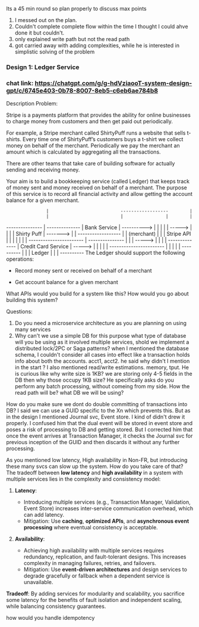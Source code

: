 Its a 45 min round
so plan properly to discuss max points
1. I messed out on the plan.
2. Couldn't complete complete flow within the time I thought I could ahve done it but couldn't.
3. only explained write path but not the read path
4. got carried away with adding complexities, while he is interested in simplistic solving of the problem

###  Design 1: Ledger Service
### chat link: https://chatgpt.com/g/g-hdVziaooT-system-design-gpt/c/6745e403-0b78-8007-8eb5-c6eb6ae784b8
Description
Problem:
 

Stripe is a payments platform that provides the ability for online businesses to charge money from customers and then get paid out periodically.

 

For example, a Stripe merchant called ShirtyPuff runs a website that sells t-shirts. Every time one of ShirtyPuff’s customers buys a t-shirt we collect money on behalf of the merchant. Periodically we pay the merchant an amount which is calculated by aggregating all the transactions.

 

There are other teams that take care of building software for actually sending and receiving money.

 

Your aim is to build a bookkeeping service (called Ledger) that keeps track of money sent and money received on behalf of a merchant. The purpose of this service is to record all financial activity and allow getting the account balance for a given merchant.


                                            
                   |                           ------------------        |
                   |                           |                |        |
---------------    |     --------------        | Bank Service   | ---------->
|             |    |     |            | -----> |                |        |
| Shirty Puff | -------> |            |        ------------------        |
| (merchant)  |    |     | Stripe API |                                  |
|             |    |     |            |        -----------------------   |
---------------    |     |            | -----> |                     |   |
                   |     --------------        | Credit Card Service | ----->
                   |                           |                     |   |
                   |                           -----------------------   |
                   |                                                     |
                   |                                                     |
                                            ----------
                                            |        |
                                            | Ledger |
                                            |        |
                                            ----------
The Ledger should support the following operations:

- Record money sent or received on behalf of a merchant

- Get account balance for a given merchant

 

What APIs would you build for a system like this?
How would you go about building this system?

Questions:
1. Do you need a microservice architecture as you are planning on using many services
2. Why can't we use a simple DB for this purpose
what type of database will you be using
as it involved multiple services, shold we implement a distributed lock/2PC or Saga patterns?
when I mentioned the database schema, I couldn't consider all cases into effect
like a transaction holds info about both the accounts. acct1, acct2. 
he said why didn't I mention in the start ?
I also mentioned read/write estimations. memory, tput.
He is curious like why write size is 1KB? we are storing only 4-5 fields in the DB then why those occupy 1KB size?
He specifically asks do you perform any batch processing, without comeing from my side.
How the read path will be?
what DB we will be using?

How do you make sure we dont do double committing of transactions into DB?
I said we can use a GUID specific to the Xn which prevents this. But as in the design I mentioned Journal svc, Event store. I kind of didn't drew it properly. I confused him that the dual event will be stored in event store and poses a risk of processing to DB and getting stored.
But I corrected him that once the event arrives at Transaction Manager, it checks the Journal svc for previous inception of the GUID and then discards it without any further processing.

As you mentioned low latency, High availability in Non-FR, but introducing these many svcs can slow up the system. How do you take care of that?
The tradeoff between **low latency** and **high availability** in a system with multiple services lies in the complexity and consistency model:

1. **Latency**: 
   - Introducing multiple services (e.g., Transaction Manager, Validation, Event Store) increases inter-service communication overhead, which can add latency.
   - Mitigation: Use **caching**, **optimized APIs**, and **asynchronous event processing** where eventual consistency is acceptable.

2. **Availability**:
   - Achieving high availability with multiple services requires redundancy, replication, and fault-tolerant designs. This increases complexity in managing failures, retries, and failovers.
   - Mitigation: Use **event-driven architectures** and design services to degrade gracefully or fallback when a dependent service is unavailable.

**Tradeoff**: By adding services for modularity and scalability, you sacrifice some latency for the benefits of fault isolation and independent scaling, while balancing consistency guarantees.


how would you handle idempotency